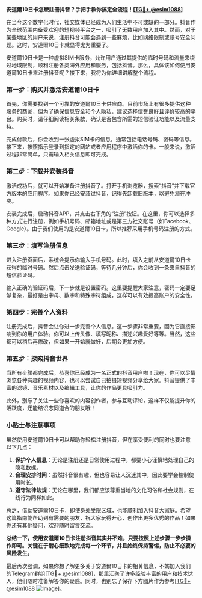**安道爾10日卡怎麽註冊抖音？手把手教你搞定全流程！[[TG💪+ @esim1088](https://t.me/s/esim1088)]**

在当今这个数字化时代，社交媒体已经成为人们生活中不可或缺的一部分。抖音作为全球范围内备受欢迎的短视频平台之一，吸引了无数用户加入其中。然而，对于某些地区的用户来说，注册抖音可能会遇到一些麻烦，比如网络限制或账号安全问题。这时，安道爾10日卡就显得尤为重要了。

安道爾10日卡是一种虚拟SIM卡服务，允许用户通过其提供的临时号码和流量来绕过地域限制，顺利注册各类海外应用和服务，包括抖音。那么，具体该如何使用安道爾10日卡来注册抖音呢？接下来，我将为你详细讲解整个流程。

### 第一步：购买并激活安道爾10日卡

首先，你需要找到一个可靠的安道爾10日卡供应商。目前市场上有很多提供这种服务的商家，但为了确保信息安全和个人隐私，建议选择信誉良好且评价较高的平台。购买时，请仔细阅读相关条款，确认是否包含所需的短信验证功能以及流量支持。

完成付款后，你会收到一张虚拟SIM卡的信息，通常包括电话号码、密码等信息。接下来，按照指示登录到指定的网站或者应用程序中激活你的卡。一般来说，激活过程非常简单，只需输入相关信息即可完成。

### 第二步：下载并安装抖音

激活成功后，就可以开始准备注册抖音了。打开手机浏览器，搜索“抖音”并下载官方版本的应用程序。如果你已经安装过抖音，记得先卸载旧版本，以避免潜在冲突。

安装完成后，启动抖音APP，并点击右下角的“注册”按钮。在这里，你可以选择多种方式进行注册，例如手机号码、邮箱地址或是第三方社交账号（如Facebook、Google）。由于我们使用的是安道爾10日卡，所以推荐采用手机号码注册的方式。

### 第三步：填写注册信息

进入注册页面后，系统会提示你输入手机号码。此时，填入之前从安道爾10日卡获得的临时号码。然后点击发送验证码，等待几分钟后，你会收到一条来自抖音的短信验证码。

输入正确的验证码后，下一步就是设置密码。这里要提醒大家注意，密码一定要足够复杂，最好是由字母、数字和特殊字符组成，这样可以有效提高账户的安全性。

### 第四步：完善个人资料

注册完成后，抖音会让你进一步完善个人信息。这一步骤非常重要，因为它直接影响到你的用户体验。你可以上传头像、填写昵称、描述兴趣爱好等等。当然，这些都可以稍后再修改，但如果一开始就做好，后期会更加方便。

### 第五步：探索抖音世界

当所有步骤都完成后，恭喜你已经成为一名正式的抖音用户啦！现在，你可以尽情浏览各种有趣的视频内容，也可以尝试自己拍摄短视频分享给大家。抖音提供了丰富的滤镜、音乐素材以及编辑工具，让你的作品更具吸引力。

此外，别忘了关注一些你喜欢的内容创作者，参与互动评论，这样不仅能提升你的活跃度，还能结识志同道合的朋友哦！

### 小贴士与注意事项

虽然使用安道爾10日卡可以帮助你轻松注册抖音，但在享受便利的同时也要注意以下几点：

1. **保护个人信息**：无论是注册还是日常使用过程中，都要小心谨慎地处理自己的隐私数据。
2. **合理安排时间**：虽然抖音很有趣，但也容易让人沉迷其中，因此要学会控制使用时长。
3. **遵守法律法规**：无论在哪里，我们都应该尊重当地的文化习俗和社会规则，在线行为同样如此。

总之，借助安道爾10日卡，即使身处受限区域，也能顺利加入抖音大家庭。希望这篇指南能帮助到有需要的朋友，祝大家玩得开心，创作出更多优秀的作品！如果你还有其他疑问，欢迎随时留言交流。

**总结一下，使用安道爾10日卡注册抖音其实并不难，只要按照上述步骤一步步操作即可。关键在于耐心细致地完成每一个环节，并且始终保持警惕，防止不必要的风险发生。**

最后再次强调，如果你想了解更多关于安道爾10日卡的相关信息，不妨加入我们的Telegram群组[[TG💪+ @esim1088](https://t.me/s/esim1088)]，那里汇聚了许多经验丰富的用户和技术达人，他们随时准备解答你的疑惑。同时，也别忘了保存下方图片作为参考[[TG💪+ @esim1088](https://t.me/s/esim1088) ![Image](https://i.postimg.cc/4NQfJmqS/Snipaste-2025-05-13-00-14-12.png)]。